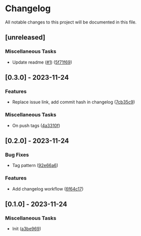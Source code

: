# Changelog

All notable changes to this project will be documented in this file.

## [unreleased]

### Miscellaneous Tasks

- Update readme ([#1](https://github.com/vince-test-org/changelog-generator-example/issues/1)) ([5f71f69](https://github.com/vince-test-org/changelog-generator-example/commit/5f71f697e63b200066ee999b4748af412b446210))

## [0.3.0] - 2023-11-24

### Features

- Replace issue link, add commit hash in changelog ([7cb35c9](https://github.com/vince-test-org/changelog-generator-example/commit/7cb35c9735b3955b88d226f7f2340819b7fde059))

### Miscellaneous Tasks

- On push tags ([4a3310f](https://github.com/vince-test-org/changelog-generator-example/commit/4a3310f4b8ea0eb711d9e53f6c24a5b42af36812))

## [0.2.0] - 2023-11-24

### Bug Fixes

- Tag pattern ([92e66a6](https://github.com/vince-test-org/changelog-generator-example/commit/92e66a6da435b425b77c8b58a25e4b7393e201fd))

### Features

- Add changelog workflow ([6f64c17](https://github.com/vince-test-org/changelog-generator-example/commit/6f64c176e61e94cc3a1854902e6bc7035480844d))

## [0.1.0] - 2023-11-24

### Miscellaneous Tasks

- Init ([a3be969](https://github.com/vince-test-org/changelog-generator-example/commit/a3be9697e3b36229190c99da04f9519fab2e069f))

<!-- generated by git-cliff -->
